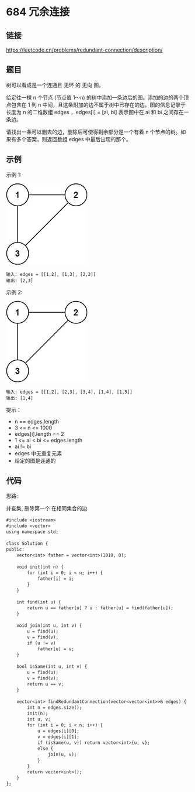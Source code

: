 # 684 冗余连接
## 链接
https://leetcode.cn/problems/redundant-connection/description/

## 题目 
树可以看成是一个连通且 无环 的 无向 图。

给定往一棵 n 个节点 (节点值 1～n) 的树中添加一条边后的图。添加的边的两个顶点包含在 1 到 n 中间，且这条附加的边不属于树中已存在的边。图的信息记录于长度为 n 的二维数组 edges ，edges[i] = [ai, bi] 表示图中在 ai 和 bi 之间存在一条边。

请找出一条可以删去的边，删除后可使得剩余部分是一个有着 n 个节点的树。如果有多个答案，则返回数组 edges 中最后出现的那个。

## 示例
示例 1:

![](img/2example1.png)
```
输入: edges = [[1,2], [1,3], [2,3]]
输出: [2,3]
```
示例 2:

![](img/2example1.png)
```
输入: edges = [[1,2], [2,3], [3,4], [1,4], [1,5]]
输出: [1,4]
```

提示：

- n == edges.length
- 3 <= n <= 1000
- edges[i].length == 2
- 1 <= ai < bi <= edges.length
- ai != bi
- edges 中无重复元素
- 给定的图是连通的 

## 代码
思路:

并查集, 删除第一个 在相同集合的边

```
#include <iostream>
#include <vector>
using namespace std;

class Solution {
public:
    vector<int> father = vector<int>(1010, 0);
    
    void init(int n) {
        for (int i = 0; i < n; i++) {
            father[i] = i;
        }
    }

    int find(int u) {
        return u == father[u] ? u : father[u] = find(father[u]);
    }

    void join(int u, int v) {
        u = find(u);
        v = find(v);
        if (u != v)
            father[u] = v;
    }

    bool isSame(int u, int v) {
        u = find(u);
        v = find(v);
        return u == v;
    }

    vector<int> findRedundantConnection(vector<vector<int>>& edges) {
        int n = edges.size();
        init(n);
        int u, v;
        for (int i = 0; i < n; i++) {
            u = edges[i][0];
            v = edges[i][1];
            if (isSame(u, v)) return vector<int>{u, v};
            else {
                join(u, v);
            }
        }
        return vector<int>();
    }
};

```